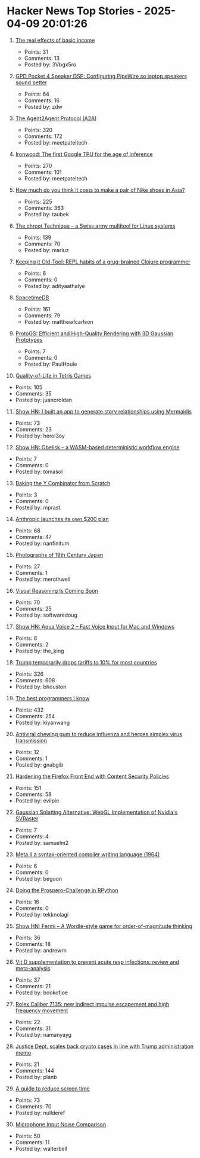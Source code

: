 # Hacker News Top Stories - 2025-04-09 20:01:26

1. [The real effects of basic income](https://www.pilotprojekt-grundeinkommen.de/en)
   - Points: 31
   - Comments: 13
   - Posted by: 3Vbgx5ro

2. [GPD Pocket 4 Speaker DSP: Configuring PipeWire so laptop speakers sound better](https://kittenlabs.de/blog/2025/04/06/gpd-pocket-4-speaker-dsp/)
   - Points: 64
   - Comments: 16
   - Posted by: zdw

3. [The Agent2Agent Protocol (A2A)](https://developers.googleblog.com/en/a2a-a-new-era-of-agent-interoperability/)
   - Points: 320
   - Comments: 172
   - Posted by: meetpateltech

4. [Ironwood: The first Google TPU for the age of inference](https://blog.google/products/google-cloud/ironwood-tpu-age-of-inference/)
   - Points: 270
   - Comments: 101
   - Posted by: meetpateltech

5. [How much do you think it costs to make a pair of Nike shoes in Asia?](https://threadreaderapp.com/thread/1909741170953273353.html)
   - Points: 225
   - Comments: 363
   - Posted by: taubek

6. [The chroot Technique – a Swiss army multitool for Linux systems](https://livesys.se/posts/the-chroot-technique/)
   - Points: 139
   - Comments: 70
   - Posted by: mariuz

7. [Keeping it Old-Tool: REPL habits of a grug-brained Clojure programmer](https://www.evalapply.org/posts/demo-clojure-workflow-scicloj/index.html)
   - Points: 6
   - Comments: 0
   - Posted by: adityaathalye

8. [SpacetimeDB](https://spacetimedb.com/)
   - Points: 161
   - Comments: 79
   - Posted by: matthewfcarlson

9. [ProtoGS: Efficient and High-Quality Rendering with 3D Gaussian Prototypes](https://arxiv.org/abs/2503.17486)
   - Points: 7
   - Comments: 0
   - Posted by: PaulHoule

10. [Quality-of-Life in Tetris Games](https://jcarlosroldan.com/post/355)
   - Points: 105
   - Comments: 35
   - Posted by: juancroldan

11. [Show HN: I built an app to generate story relationships using Mermaidjs](https://github.com/herol3oy/austen)
   - Points: 73
   - Comments: 23
   - Posted by: herol3oy

12. [Show HN: Obelisk – a WASM-based deterministic workflow engine](https://obeli.sk/)
   - Points: 7
   - Comments: 0
   - Posted by: tomasol

13. [Baking the Y Combinator from Scratch](https://the-nerve-blog.ghost.io/baking-the-y-combinator-from-scratch-part-1/)
   - Points: 3
   - Comments: 0
   - Posted by: mprast

14. [Anthropic launches its own $200 plan](https://www.anthropic.com/news/max-plan)
   - Points: 68
   - Comments: 47
   - Posted by: nanfinitum

15. [Photographs of 19th Century Japan](https://cosmographia.substack.com/p/photographs-of-old-japan)
   - Points: 27
   - Comments: 1
   - Posted by: merothwell

16. [Visual Reasoning Is Coming Soon](http://arcturus-labs.com/blog/2025/03/31/visual-reasoning-is-coming-soon/)
   - Points: 70
   - Comments: 25
   - Posted by: softwaredoug

17. [Show HN: Aqua Voice 2 – Fast Voice Input for Mac and Windows](https://withaqua.com)
   - Points: 6
   - Comments: 2
   - Posted by: the_king

18. [Trump temporarily drops tariffs to 10% for most countries](https://www.cnbc.com/2025/04/09/trump-announces-90-day-tariff-pause-for-at-least-some-countries.html)
   - Points: 326
   - Comments: 608
   - Posted by: bhouston

19. [The best programmers I know](https://endler.dev/2025/best-programmers/)
   - Points: 432
   - Comments: 254
   - Posted by: kiyanwang

20. [Antiviral chewing gum to reduce influenza and herpes simplex virus transmission](https://penntoday.upenn.edu/news/penn-dental-antiviral-chewing-gum-reduce-influenza-and-herpes-simplex-virus-transmission)
   - Points: 12
   - Comments: 1
   - Posted by: gnabgib

21. [Hardening the Firefox Front End with Content Security Policies](https://attackanddefense.dev/2025/04/09/hardening-the-firefox-frontend-with-content-security-policies.html)
   - Points: 151
   - Comments: 58
   - Posted by: evilpie

22. [Gaussian Splatting Alternative: WebGL Implementation of Nvidia's SVRaster](https://github.com/samuelm2/svraster-webgl)
   - Points: 7
   - Comments: 4
   - Posted by: samuelm2

23. [Meta II a syntax-oriented compiler writing language (1964)](https://dl.acm.org/citation.cfm?doid=800257.808896)
   - Points: 6
   - Comments: 0
   - Posted by: begoon

24. [Doing the Prospero-Challenge in RPython](https://pypy.org/posts/2025/04/prospero-in-rpython.html)
   - Points: 16
   - Comments: 0
   - Posted by: tekknolagi

25. [Show HN: Fermi – A Wordle-style game for order-of-magnitude thinking](https://fermi-game.andrewnoble.me/)
   - Points: 36
   - Comments: 18
   - Posted by: andrewrn

26. [Vit D supplementation to prevent acute resp infections: review and meta-analysis](https://www.thelancet.com/journals/landia/article/PIIS2213-8587(24)00348-6/fulltext)
   - Points: 37
   - Comments: 21
   - Posted by: bookofjoe

27. [Rolex Caliber 7135: new indirect impulse escapement and high frequency movement](https://www.hodinkee.com/articles/introducing-rolex-land-dweller)
   - Points: 22
   - Comments: 31
   - Posted by: namanyayg

28. [Justice Dept. scales back crypto cases in line with Trump administration memo](https://www.washingtonpost.com/national-security/2025/04/08/trump-crypto-fraud-doj-enforcement)
   - Points: 21
   - Comments: 144
   - Posted by: planb

29. [A guide to reduce screen time](https://speedbumpapp.com/en/blog/how-to-reduce-screen-time/)
   - Points: 73
   - Comments: 70
   - Posted by: nullderef

30. [Microphone Input Noise Comparison](https://avisoft.com/recorder-tests/)
   - Points: 50
   - Comments: 11
   - Posted by: walterbell

